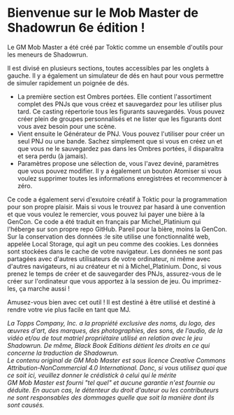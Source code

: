 # Bienvenue sur le Mob Master de Shadowrun 6e édition !

Le GM Mob Master a été créé par Toktic comme un ensemble d'outils pour les meneurs de Shadowrun.

Il est divisé en plusieurs sections, toutes accessibles par les onglets à gauche. Il y a également un simulateur de dés en haut pour vous permettre de simuler rapidement un poignée de dés.

- La première section est Ombres portées. Elle contient l'assortiment complet des PNJs que vous créez et sauvegardez pour les utiliser plus tard. Ce casting répertorie tous les figurants sauvegardés. Vous pouvez créer plein de groupes personnalisés et ne lister que les figurants dont vous avez besoin pour une scène.
- Vient ensuite le Générateur de PNJ. Vous pouvez l'utiliser pour créer un seul PNJ ou une bande. Sachez simplement que si vous en créez un et que vous ne le sauvegardez pas dans les Ombres portées, il disparaîtra et sera perdu (à jamais).
- Paramètres propose une sélection de, vous l'avez deviné, paramètres que vous pouvez modifier. Il y a également un bouton Atomiser si vous voulez supprimer toutes les informations enregistrées et recommencer à zéro.  

Ce code a également servi d'exutoire créatif à Toktic pour la programmation pour son propre plaisir. Mais si vous le trouvez par hasard à une convention et que vous voulez le remercier, vous pouvez lui payer une bière à la GenCon.
Ce code a été traduit en français par Michel_Platinium qui l'héberge sur son propre repo GitHub. Pareil pour la bière, moins la GenCon.
Sur la conservation des données :le site utilise une fonctionnalité web, appelée Local Storage, qui agit un peu comme des cookies. Les données sont stockées dans le cache de votre navigateur. Les données ne sont pas partagées avec d'autres utilisateurs de votre ordinateur, ni même avec d'autres navigateurs, ni au créateur et ni à Michel_Platinium. Donc, si vous prenez le temps de créer et de sauvegarder des PNJs, assurez-vous de le créer sur l'ordinateur que vous apportez à la session de jeu. Ou imprimez-les, ça marche aussi !</p> 

Amusez-vous bien avec cet outil ! Il est destiné à être utilisé et destiné à rendre votre vie plus facile en tant que MJ. 

_La Topps Company, Inc. a la propriété exclusive des noms, du logo, des œuvres d'art, des marques, des photographies, des sons, de l'audio, de la vidéo et/ou de tout matriel propriétaire utilisé en relation avec le jeu Shadowrun. De même, Black Book Editions détient les droits en ce qui concerne la traduction de Shadowrun.<br />Le contenu original de GM Mob Master est sous licence Creative Commons Attribution-NonCommercial 4.0 International. Donc, si vous utilisez quoi que ce soit ici, veuillez donner le crédistick à celui qui le mérite<br />GM Mob Master est fourni "tel quel" et aucune garantie n'est fournie ou déduite. En aucun cas, le détenteur du droit d'auteur ou les contributeurs ne sont responsables des dommages quelle que soit la manière dont ils sont causés._
